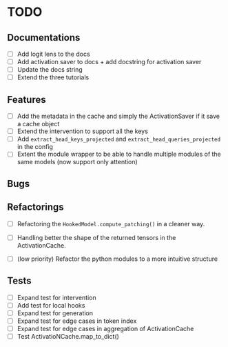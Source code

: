 # TODO

## Documentations
- [ ] Add logit lens to the docs
- [ ] Add activation saver to docs + add docstring for activation saver
- [ ] Update the docs string
- [ ] Extend the three tutorials

## Features
- [ ] Add the metadata in the cache and simply the ActivationSaver if it save a cache object
- [ ] Extend the intervention to support all the keys 
- [ ] Add `extract_head_keys_projected` and `extract_head_queries_projected` in the config
- [ ] Extent the module wrapper to be able to handle multiple modules of the same models (now support only attention)

## Bugs

## Refactorings
- [ ] Refactoring the `HookedModel.compute_patching()` in a cleaner way.
- [ ] Handling better the shape of the returned tensors in the ActivationCache.

- [ ] (low priority) Refactor the python modules to a more intuitive structure

## Tests
- [ ] Expand test for intervention
- [ ] Add test for local hooks
- [ ] Expand test for generation
- [ ] Expand test for edge cases in token index 
- [ ] Expand test for edge cases in aggregation of ActivationCache
- [ ] Test ActivatioNCache.map_to_dict()